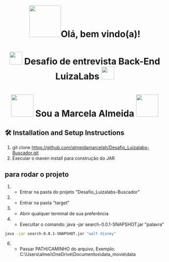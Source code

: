 <h1 align="center"><img src="https://media0.giphy.com/media/iDbDicWr95THaVsuIF/giphy.gif?cid=ecf05e47a92ztltd6se6gq006nqkh41kwzmxdbwpgee9oo24&rid=giphy.gif&ct=ts" width="100"/>Olá, bem vindo(a)! </h1>
<h1 align="center"><img src="https://media.giphy.com/media/YrNmWj51Rm2fEf4OPD/giphy.gif" width="40"/> Desafio de entrevista Back-End LuizaLabs <img src="https://cdn-icons-png.flaticon.com/512/994/994134.png?"  width="40"/></h1>
 
<h1 align="center"><img src="https://media2.giphy.com/media/KJmbSTSyIzetubNgJ5/giphy.gif?cid=ecf05e47nrnym194utot6sdatebax2xunz4boghl8jebpmp6&rid=giphy.gif&ct=s" width="70"/> Sou a Marcela Almeida <img src="https://media0.giphy.com/media/eMJXDJqSOVzQjFJ8Wv/giphy.gif?cid=ecf05e47jdjjqxcx1f5w8kiexc7lijmkxcsjer6abh2ekyi8&rid=giphy.gif&ct=s" width="70"/></h1>

 
 
 
 

## 🛠 Installation and Setup Instructions

1. git clone https://github.com/almeidamarcelah/Desafio_Luizalabs-Buscador.git
2. Execular o maven install para construçâo do JAR

## para rodar o projeto 
1. - Entrar na pasta do projeto "Desafio_Luizalabs-Buscador"
2. - Entrar na pasta "target"
3. - Abrir qualquer terminal de sua preferência
4. - Execultar o comando:  java -jar search-0.0.1-SNAPSHOT.jar "palavra"
```sh 
java -jar search-0.0.1-SNAPSHOT.jar "walt disney"
```
6. - Passar PATH/CAMINHO do arquivo, Exemplo: C:\Users\almei\OneDrive\Documentos\data_movie\data













 

